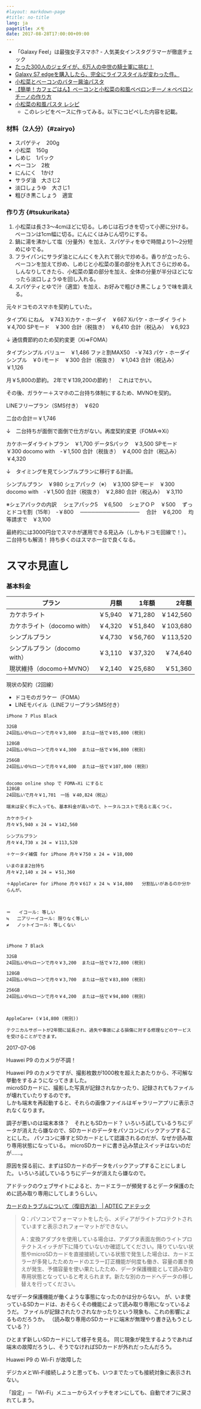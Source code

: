 ```yaml
---
#layout: markdown-page
#title: no-title
lang: ja
pagetitle: メモ
date: 2017-08-28T17:00:00+09:00
---
```


- 「Galaxy Feel」は最強女子スマホ? - 人気美女インスタグラマーが徹底チェック
- [たった300人のジェダイが、6万人の中世の騎士軍に挑む！](https://headlines.yahoo.co.jp/hl?a=20170826-00010005-giz-prod)
- [Galaxy S7 edgeを購入したら、完全にライフスタイルが変わった件。 ](http://mch.blog.jp/archives/6146131.html)
- [小松菜とベーコンのバター醤油パスタ](https://cookpad.com/recipe/3507133)
- [【簡単！カフェごはん】ベーコンと小松菜の和風ペペロンチーノ＊ペペロンチーノの作り方](https://ameblo.jp/syunkon/entry-10465481158.html)
- [小松菜の和風パスタ レシピ](http://www.higashimaru.co.jp/recipe/usukuchi/recipe/usukuchi0777.html)
	- このレシピをベースに作ってみる。以下にコピペした内容を記載。


### 材料（2人分）{#zairyo}

- スパゲティ　200g 
- 小松菜　150g 
- しめじ　1パック 
- ベーコン　2枚 
- にんにく　1かけ 
- サラダ油　大さじ2 
- 淡口しょうゆ　大さじ1 
- 粗びき黒こしょう　適宜 


### 作り方 {#tsukurikata}

1. 小松菜は長さ3～4cmほどに切る。しめじは石づきを切って小房に分ける。ベーコンは1cm幅に切る。にんにくはみじん切りにする。
2. 鍋に湯を沸かして塩（分量外）を加え、スパゲティをゆで時間より1〜2分短めにゆでる。
3. フライパンにサラダ油とにんにくを入れて弱火で炒める。香りが立ったら、ベーコンを加えて炒め、しめじと小松菜の茎の部分を入れてさらに炒める。しんなりしてきたら、小松菜の葉の部分を加え、全体の分量が半分ほどになったら淡口しょうゆを回し入れる。
4. スパゲティとゆで汁（適宜）を加え、お好みで粗びき黒こしょうで味を調える。





元々ドコモのスマホを契約していた。

タイプXi にねん　￥743
Xiカケ・ホーダイ　￥667
Xiパケ・ホーダイ ライト　￥4,700
SPモード　￥300
合計（税抜き）　￥6,410
合計（税込み）　￥6,923

↓ 通信費節約のため契約変更（Xi⇒FOMA）

タイプシンプル バリュー　￥1,486
ファミ割MAX50　-￥743
パケ・ホーダイ シンプル　￥0
iモード　￥300
合計（税抜き）　￥1,043
合計（税込み）　￥1,126

月￥5,800の節約。
2年で￥139,200の節約！　これはでかい。

その後、ガラケー＋スマホの二台持ち体制にするため、MVNOを契約。

LINEフリープラン（SMS付き）　￥620

二台の合計＝￥1,746


↓　二台持ちが面倒で面倒で仕方がない。再度契約変更（FOMA⇒Xi）

カケホーダイライトプラン　￥1,700
データSパック　￥3,500
SPモード　￥300
docomo with　-￥1,500
合計（税抜き）　￥4,000
合計（税込み）　￥4,320


↓　タイミングを見てシンプルプランに移行する計画。

シンプルプラン　￥980
シェアパック（※）　￥3,100
SPモード　￥300
docomo with　-￥1,500
合計（税抜き）　￥2,880
合計（税込み）　￥3,110


※シェアパックの内訳
　シェアパック5　￥6,500
　シェアＯＰ　￥500
　ずっとドコモ割（15年）　-￥800
　────────────────
　合計　￥6,200
　均等請求で　￥3,100


最終的には3000円台でスマホが運用できる見込み（しかもドコモ回線で！）。
二台持ちも解消！
持ち歩くのはスマホ一台で良くなる。



スマホ見直し
=============

### 基本料金

| プラン                        |    月額 |    1年額 |     2年額 |
|-------------------------------|--------:|---------:|----------:|
| カケホライト                  | ￥5,940 | ￥71,280 | ￥142,560 |
| カケホライト（docomo with）   | ￥4,320 | ￥51,840 | ￥103,680 |
| シンプルプラン                | ￥4,730 | ￥56,760 | ￥113,520 |
| シンプルプラン（docomo with） | ￥3,110 | ￥37,320 |  ￥74,640 |
| 現状維持（docomo＋MVNO）      | ￥2,140 | ￥25,680 |  ￥51,360 |


現状の契約（2回線）

- ドコモのガラケー（FOMA）
- LINEモバイル（LINEフリープランSMS付き）


```
iPhone 7 Plus Black

32GB
24回払い0％ローンで月々￥3,800  または一括で￥85,800 (税別) 

128GB
24回払い0％ローンで月々￥4,300  または一括で￥96,800 (税別) 

256GB
24回払い0％ローンで月々￥4,800  または一括で￥107,800 (税別) 


docomo online shop で FOMA⇒Xi にすると
128GB
24回払いで月々￥1,701　一括 ￥40,824（税込）

端末は安く手に入っても、基本料金が高いので、トータルコストで見ると高くつく。

カケホライト
月々￥5,940 x 24 = ￥142,560

シンプルプラン
月々￥4,730 x 24 = ￥113,520

＋ケータイ補償 for iPhone 月々￥750 x 24 = ￥18,000

いまのまま2台持ち
月々￥2,140 x 24 = ￥51,360

＋AppleCare+ for iPhone 月々￥617 x 24 ≒ ￥14,800　　分割払いがあるのか分からんが。



＝	イコール: 等しい
≒	二アリーイコール: 限りなく等しい
≠	ノットイコール: 等しくない



iPhone 7 Black

32GB
24回払い0％ローンで月々￥3,200  または一括で￥72,800 (税別) 

128GB
24回払い0％ローンで月々￥3,700  または一括で￥83,800 (税別) 

256GB
24回払い0％ローンで月々￥4,200  または一括で￥94,800 (税別) 



AppleCare+ (￥14,800 (税別))  

テクニカルサポートが2年間に延長され、過失や事故による損傷に対する修理などのサービスを受けることができます。
```




2017-07-06

Huawei P9 のカメラが不調！

Huawei P9 のカメラですが、撮影枚数が1000枚を超えたあたりから、不可解な挙動をするようになってきました。  
microSDカードに、撮影した写真が記録されなかったり、記録されてもファイルが壊れていたりするのです。  
しかも端末を再起動すると、それらの画像ファイルはギャラリーアプリに表示されなくなります。



調子が悪いのは端末本体？　それともSDカード？
いろいろ試しているうちにデータが消えたら嫌なので、SDカードのデータをパソコンにバックアップすることにした。
パソコンに挿すとSDカードとして認識されるのだが、なぜか読み取り専用状態になっている。
microSDカードに書き込み禁止スイッチはないのだが……。

原因を探る前に、まずはSDカードのデータをバックアップすることにしました。
いろいろ試しているうちにデータが消えたら嫌なので。


アドテックのウェブサイトによると、カードエラーが頻発するとデータ保護のために読み取り専用にしてしまうらしい。



[カードのトラブルについて（復旧方法） | ADTEC アドテック](http://www.adtec.co.jp/support_faq_troublerepair)

> Q：パソコンでフォーマットをしたら、メディアがライトプロテクトされていますと表示されフォーマットができない。
> 
> A：変換アダプタを使用している場合は、アダプタ表面左側のライトプロテクトスイッチが下に降りていないか確認してください。降りていない状態やmicroSDカードを直接接続している状態で発生した場合は、カードエラーが多発したためカードのエラー訂正機能が何度も働き、容量の置き換えが発生、予備容量を使い果たしたため、データ保護機能として読み取り専用状態となっていると考えられます。新たな別のカードへデータの移し替えを行ってください。


なぜデータ保護機能が働くような事態になったのかは分からない。
が、いま使っているSDカードは、おそらくその機能によって読み取り専用になっているようだ。
ファイルが記録されたりされなかったりという現象も、これの影響によるものだろうか。
（読み取り専用のSDカードに端末が無理やり書き込もうとしている？）

ひとまず新しいSDカードにして様子を見る。
同じ現象が発生するようであれば端末の故障だろうし、そうでなければSDカードが外れだったんだろう。






Huawei P9 の Wi-Fi が故障した

デジカメとWi-Fi接続しようと思っても、いつまでたっても接続対象に表示されない。

「設定」－「Wi-Fi」メニューからスイッチをオンにしても、自動でオフに戻されてしまう。


